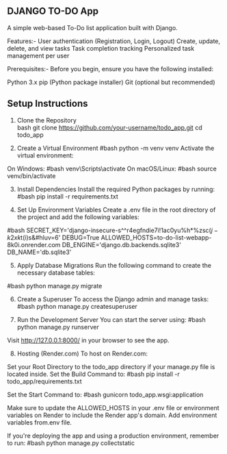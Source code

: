 ## DJANGO TO-DO App

A simple web-based To-Do list application built with Django.

Features:-
User authentication (Registration, Login, Logout)
Create, update, delete, and view tasks
Task completion tracking
Personalized task management per user

Prerequisites:-
Before you begin, ensure you have the following installed:

Python 3.x
pip (Python package installer)
Git (optional but recommended)

## Setup Instructions

1. Clone the Repository <br/>
bash
git clone https://github.com/your-username/todo_app.git
cd todo_app


2. Create a Virtual Environment
#bash
python -m venv venv
Activate the virtual environment:

On Windows:
#bash
venv\Scripts\activate
On macOS/Linux:
#bash
source venv/bin/activate


3. Install Dependencies
Install the required Python packages by running:
#bash
pip install -r requirements.txt


4. Set Up Environment Variables
Create a .env file in the root directory of the project and add the following variables:

#bash
SECRET_KEY='django-insecure-s^^r4egfndie7i!1ac0yu%h*%zsc($j-k2xk$t(i)s&#hluv=6'
DEBUG=True
ALLOWED_HOSTS=to-do-list-webapp-8k0i.onrender.com
DB_ENGINE='django.db.backends.sqlite3'
DB_NAME='db.sqlite3'


5. Apply Database Migrations
Run the following command to create the necessary database tables:

#bash
python manage.py migrate


6. Create a Superuser
To access the Django admin and manage tasks:
#bash
python manage.py createsuperuser


7. Run the Development Server
You can start the server using:
#bash
python manage.py runserver

Visit http://127.0.0.1:8000/ in your browser to see the app.

8. Hosting (Render.com)
To host on Render.com:

Set your Root Directory to the todo_app directory if your manage.py file is located inside.
Set the Build Command to:
#bash
pip install -r todo_app/requirements.txt

Set the Start Command to:
#bash
gunicorn todo_app.wsgi:application

Make sure to update the ALLOWED_HOSTS in your .env file or environment variables on Render to include the Render app's domain.
Add environment variables from.env file.

If you're deploying the app and using a production environment, remember to run:
#bash
python manage.py collectstatic

